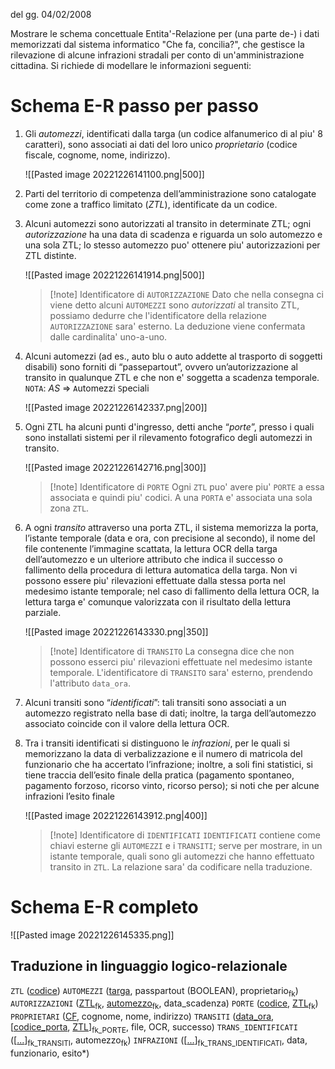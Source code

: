 del gg. 04/02/2008

Mostrare le schema concettuale Entita'-Relazione per (una parte de-) i dati memorizzati dal sistema informatico "Che fa, concilia?", che gestisce la rilevazione di alcune infrazioni stradali per conto di un'amministrazione cittadina. Si richiede di modellare le informazioni seguenti:

# Schema E-R passo per passo
1) Gli *automezzi*, identificati dalla targa (un codice alfanumerico di al piu' 8 caratteri), sono associati ai dati del loro unico *proprietario* (codice fiscale, cognome, nome, indirizzo).
   
   ![[Pasted image 20221226141100.png|500]]
2) Parti del territorio di competenza dell’amministrazione sono catalogate come zone a traffico limitato (*ZTL*), identificate da un codice.
3) Alcuni automezzi sono autorizzati al transito in determinate ZTL; ogni *autorizzazione* ha una data di scadenza e riguarda un solo automezzo e una sola ZTL; lo stesso automezzo puo' ottenere piu' autorizzazioni per ZTL distinte.
   
   ![[Pasted image 20221226141914.png|500]]
   > [!note] Identificatore di `AUTORIZZAZIONE`
   > Dato che nella consegna ci viene detto alcuni `AUTOMEZZI` sono *autorizzati* al transito ZTL, possiamo dedurre che l'identificatore della relazione `AUTORIZZAZIONE` sara' esterno. La deduzione viene confermata dalle cardinalita' uno-a-uno.
4) Alcuni automezzi (ad es., auto blu o auto addette al trasporto di soggetti disabili) sono forniti di “passepartout”, ovvero un’autorizzazione al transito in qualunque ZTL e che non e' soggetta a scadenza temporale. 
   $\mathtt{NOTA}$: *AS* => `A`utomezzi `S`peciali
   
   ![[Pasted image 20221226142337.png|200]]
   
5) Ogni ZTL ha alcuni punti d'ingresso, detti anche “*porte*”, presso i quali sono installati sistemi per il rilevamento fotografico degli automezzi in transito.
   
   ![[Pasted image 20221226142716.png|300]]
   > [!note] Identificatore di `PORTE`
   > Ogni `ZTL` puo' avere piu' `PORTE` a essa associata e quindi piu' codici. 
   > A una `PORTA` e' associata una sola zona `ZTL`.
6) A ogni *transito* attraverso una porta ZTL, il sistema memorizza la porta, l’istante temporale (data e ora, con precisione al secondo), il nome del file contenente l’immagine scattata, la lettura OCR della targa dell’automezzo e un ulteriore attributo che indica il successo o fallimento della procedura di lettura automatica della targa. Non vi possono essere piu' rilevazioni effettuate dalla stessa porta nel medesimo istante temporale; nel caso di fallimento della lettura OCR, la lettura targa e' comunque valorizzata con il risultato della lettura parziale.
   
   ![[Pasted image 20221226143330.png|350]]
   > [!note] Identificatore di `TRANSITO`
   > La consegna dice che non possono esserci piu' rilevazioni effettuate nel medesimo istante temporale. L'identificatore di `TRANSITO` sara' esterno, prendendo l'attributo `data_ora`.
7) Alcuni transiti sono “*identificati*”: tali transiti sono associati a un automezzo registrato nella base di dati; inoltre, la targa dell’automezzo associato coincide con il valore della lettura OCR.
8) Tra i transiti identificati si distinguono le *infrazioni*, per le quali si memorizzano la data di verbalizzazione e il numero di matricola del funzionario che ha accertato l’infrazione; inoltre, a soli fini statistici, si tiene traccia dell’esito finale della pratica (pagamento spontaneo, pagamento forzoso, ricorso vinto, ricorso perso); si noti che per alcune infrazioni l’esito finale
   
   ![[Pasted image 20221226143912.png|400]]
   > [!note] Identificatore di `IDENTIFICATI`
   > `IDENTIFICATI` contiene come chiavi esterne gli `AUTOMEZZI` e i `TRANSITI`; serve per mostrare, in un istante temporale, quali sono gli automezzi che hanno effettuato transito in `ZTL`. La relazione sara' da codificare nella traduzione.

# Schema E-R completo
![[Pasted image 20221226145335.png]]
## Traduzione in linguaggio logico-relazionale
$\mathtt{ZTL}$ (<u>codice</u>)
$\mathtt{AUTOMEZZI}$ (<u>targa</u>, passpartout (BOOLEAN), proprietario<sub>fk</sub>)
$\mathtt{AUTORIZZAZIONI}$ (<u>ZTL</u><sub>fk</sub>, <u>automezzo</u><sub>fk</sub>, data_scadenza)
$\mathtt{PORTE}$ (<u>codice</u>, <u>ZTL</u><sub>fk</sub>)
$\mathtt{PROPRIETARI}$ (<u>CF</u>, cognome, nome, indirizzo)
$\mathtt{TRANSITI}$ (<u>data_ora</u>, \[<u>codice_porta</u>, <u>ZTL</u>]<sub>fk_PORTE</sub>, file, OCR, successo)
$\mathtt{TRANS\_IDENTIFICATI}$ (\[<u>...</u>]<sub>fk_TRANSITI</sub>, automezzo<sub>fk</sub>)
$\mathtt{INFRAZIONI}$ (\[<u>...</u>]<sub>fk_TRANS_IDENTIFICATI</sub>, data, funzionario, esito\*)